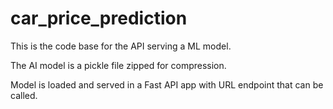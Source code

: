 # car_price_prediction

This is the code base for the API serving a ML model.

The AI model is a pickle file zipped for compression.

Model is loaded and served in a Fast API app with URL endpoint that can be called.
